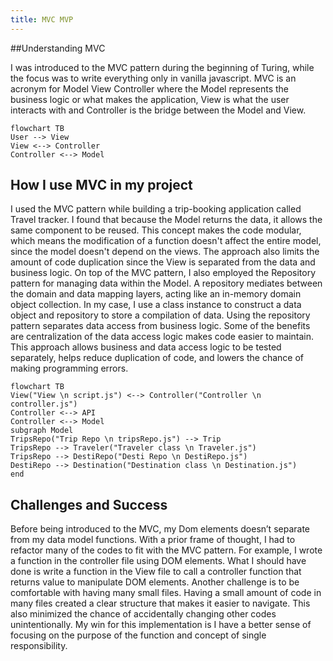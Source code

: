 ```yaml
---
title: MVC MVP
---
```


##Understanding MVC

I was introduced to the MVC pattern during the beginning of Turing, while the focus was to write everything only in vanilla javascript. MVC is an acronym for Model View Controller where the Model represents the business logic or what makes the application, View is what the user interacts with and Controller is the bridge between the Model and View.

```mermaid
flowchart TB
User --> View
View <--> Controller
Controller <--> Model
```

## How I use MVC in my project

I used the MVC pattern while building a trip-booking application called Travel tracker. I found that because the Model returns the data, it allows the same component to be reused. This concept makes the code modular, which means the modification of a function doesn't affect the entire model, since the model doesn't depend on the views. The approach also limits the amount of code duplication since the View is separated from the data and business logic.
On top of the MVC pattern, I also employed the Repository pattern for managing data within the Model. A repository mediates between the domain and data mapping layers, acting like an in-memory domain object collection. In my case, I use a class instance to construct a data object and repository to store a compilation of data.
Using the repository pattern separates data access from business logic. Some of the benefits are centralization of the data access logic makes code easier to maintain. This approach allows business and data access logic to be tested separately, helps reduce duplication of code, and lowers the chance of making programming errors.

```mermaid
flowchart TB
View("View \n script.js") <--> Controller("Controller \n controller.js")
Controller <--> API
Controller <--> Model
subgraph Model
TripsRepo("Trip Repo \n tripsRepo.js") --> Trip
TripsRepo --> Traveler("Traveler class \n Traveler.js")
TripsRepo --> DestiRepo("Desti Repo \n DestiRepo.js")
DestiRepo --> Destination("Destination class \n Destination.js")
end
```

## Challenges and Success

Before being introduced to the MVC, my Dom elements doesn’t separate from my data model functions. With a prior frame of thought, I had to refactor many of the codes to fit with the MVC pattern. For example, I wrote a function in the controller file using DOM elements. What I should have done is write a function in the View file to call a controller function that returns value to manipulate DOM elements.
Another challenge is to be comfortable with having many small files. Having a small amount of code in many files created a clear structure that makes it easier to navigate. This also minimized the chance of accidentally changing other codes unintentionally.
My win for this implementation is I have a better sense of focusing on the purpose of the function and concept of single responsibility.
